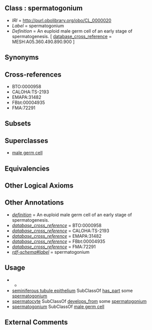 
## Class : spermatogonium

 * *IRI* = http://purl.obolibrary.org/obo/CL_0000020
 * *Label* = spermatogonium
 * *Definition* = An euploid male germ cell of an early stage of spermatogenesis. [ [database_cross_reference](../../ef/oboInOwl#hasDbXref.md) = MESH:A05.360.490.890.900 ]

## Synonyms


## Cross-references

 * BTO:0000958
 * CALOHA:TS-2193
 * EMAPA:31482
 * FBbt:00004935
 * FMA:72291

## Subsets


## Superclasses

 * [male germ cell](../../CL/15/CL_0000015.md)

## Equivalencies


## Other Logical Axioms


## Other Annotations

 * *[definition](../../IAO/15/IAO_0000115.md)* = An euploid male germ cell of an early stage of spermatogenesis.
 * *[database_cross_reference](../../ef/oboInOwl#hasDbXref.md)* = BTO:0000958
 * *[database_cross_reference](../../ef/oboInOwl#hasDbXref.md)* = CALOHA:TS-2193
 * *[database_cross_reference](../../ef/oboInOwl#hasDbXref.md)* = EMAPA:31482
 * *[database_cross_reference](../../ef/oboInOwl#hasDbXref.md)* = FBbt:00004935
 * *[database_cross_reference](../../ef/oboInOwl#hasDbXref.md)* = FMA:72291
 * *[rdf-schema#label](../../el/rdf-schema#label.md)* = spermatogonium

## Usage

 * -
 * [seminiferous tubule epithelium](../../UBERON/13/UBERON_0004813.md) SubClassOf [has_part](../../BFO/51/BFO_0000051.md) some [spermatogonium](../../CL/20/CL_0000020.md)
 * [spermatocyte](../../CL/17/CL_0000017.md) SubClassOf [develops_from](../../RO/02/RO_0002202.md) some [spermatogonium](../../CL/20/CL_0000020.md)
 * [spermatogonium](../../CL/20/CL_0000020.md) SubClassOf [male germ cell](../../CL/15/CL_0000015.md)

## External Comments

